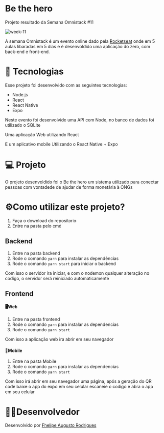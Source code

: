 # Be the hero
 Projeto resultado da Semana Omnistack #11 

 ![week-11](https://user-images.githubusercontent.com/59922096/77484010-42ef6380-6e08-11ea-89f0-3782431ab842.png)

A semana Omnistack é um evento online dado pela [Rocketseat](https://rocketseat.com.br/) onde em 5 aulas libaradas em 5 dias e é desenvoldido uma aplicação do zero, com back-end e front-end.


#  🚀 Tecnologias
Esse projeto foi desenvolvido com as seguintes tecnologias:

* Node.js
* React
* React Native
* Expo

Neste evento foi desenvolvido uma API com Node, no banco de dados foi utilizado o SQLite

Uma aplicação Web utilizando React

E um aplicativo mobile Utilizando o React Native + Expo

# 💻 Projeto
O projeto desenvoldido foi o Be the hero um sistema utilizado para conectar pessoas com vontadede de ajudar de forma monetária à ONGs

# ⚙️Como utilizar este projeto?
1. Faça o download do repositorio
2. Entre na pasta pelo cmd


## Backend
1. Entre na pasta backend
2. Rode o comando ```yarn``` para instalar as dependências
3. Rode o comando ```yarn start``` para iniciar o backend

Com isso o servidor ira iniciar, e com o nodemon qualquer alteração no codigo, o servidor será reiniciado automaticamente

## Frontend
#### 🖥️Web
1. Entre na pasta frontend
2. Rode o comando ```yarn``` para instalar as dependencias
3. Rode o comando ```yarn start```

Com isso a aplicação web ira abrir em seu navegador 

#### 📱Mobile
1. Entre na pasta Mobile
2. Rode o comando ```yarn``` para instalar as dependencias
3. Rode o comando ```yarn start```

Com isso irá abrir em seu navegador uma página, após a geração do QR code baixe o app do expo em seu celular escaneie o codigo e abra o app em seu celular 

# 👨‍💻Desenvolvedor
Desenvolvido por [Fhelipe Augusto Rodrigues](https://www.linkedin.com/in/fhelipe-rodrigues-b57a52196/)
